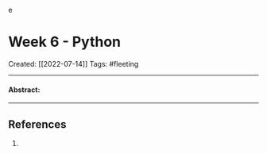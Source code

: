 e

# Week 6 - Python
Created:  [[2022-07-14]]
Tags: #fleeting 

---
#### Abstract:


---













## References
1. 